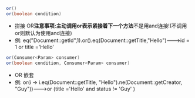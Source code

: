 ```java
or()
or(boolean condition)
```

- 拼接 OR**注意事项:**主动调用or表示紧接着下一个**方法**不是用and连接!(不调用or则默认为使用and连接)
- 例: eq("Document::getId",1).or().eq(Document::getTitle,"Hello")--->id = 1 or title ='Hello'
```java
or(Consumer<Param> consumer)
or(boolean condition, Consumer<Param> consumer)
```

- OR 嵌套
- 例: or(i -> i.eq(Document::getTitle, "Hello").ne(Document::getCreator, "Guy"))--->or (title ='Hello' and status != 'Guy' )
